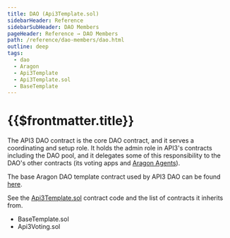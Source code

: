 ```yaml
---
title: DAO (Api3Template.sol)
sidebarHeader: Reference
sidebarSubHeader: DAO Members
pageHeader: Reference → DAO Members
path: /reference/dao-members/dao.html
outline: deep
tags:
  - dao
  - Aragon
  - Api3Template
  - Api3Template.sol
  - BaseTemplate
---
```


<PageHeader/>

<SearchHighlight/>

<FlexStartTag/>

# {{$frontmatter.title}}

The API3 DAO contract is the core DAO contract, and it serves a coordinating and
setup role. It holds the admin role in API3's contracts including the DAO pool,
and it delegates some of this responsibility to the DAO's other contracts (its
voting apps and [Aragon Agents](https://aragon.org/agent)).

The base Aragon DAO template contract used by API3 DAO can be found
[here](https://github.com/aragon/dao-templates/blob/master/shared/contracts/BaseTemplate.sol).

See the
[Api3Template.sol](https://github.com/api3dao/api3-dao/tree/main/packages/dao/contracts)
contract code and the list of contracts it inherits from.

- BaseTemplate.sol
- Api3Voting.sol

<FlexEndTag/>
